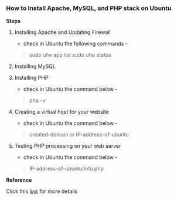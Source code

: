 ### How to Install Apache, MySQL, and PHP stack on Ubuntu

<b> Steps </b>

1. Installing Apache and Updating Firewall
   - check in Ubuntu the following commands -
   > sudo ufw app list
   > sudo ufw status

2. Installing MySQL

3. Installing PHP
   - check in Ubuntu the command below -
   > php -v

4. Creating a virtual host for your website
   - check in Ubuntu the command below -
   > created-domain or IP-address-of-ubuntu

5. Testing PHP processing on your web server
   - check in Ubuntu the command below -
   > IP-address-of-ubuntu/info.php

<b> Reference </b>

Click this [_link_](https://digitalocean.com/community/tutorials/how-to-install-linux-apache-mysql-php-lamp-stack-on-ubuntu-20-04) for more details
